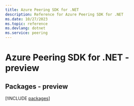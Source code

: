 ```yaml
---
title: Azure Peering SDK for .NET
description: Reference for Azure Peering SDK for .NET
ms.date: 10/27/2023
ms.topic: reference
ms.devlang: dotnet
ms.service: peering
---
```

# Azure Peering SDK for .NET - preview
## Packages - preview
[!INCLUDE [packages](peering-index.md)]